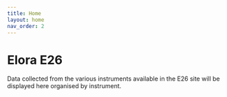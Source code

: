 ```yaml
---
title: Home
layout: home
nav_order: 2
---
```


# Elora E26 

Data collected from the various instruments available in the E26 site will be displayed here organised by instrument.
